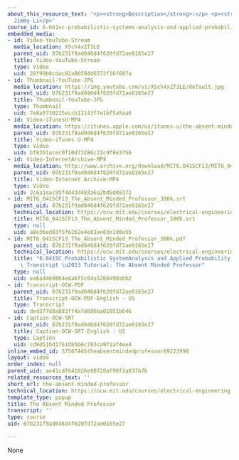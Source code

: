 ```yaml
---
about_this_resource_text: '<p><strong>Description</strong>:</p> <p><strong>Instructor</strong>:
  Jimmy Li</p>'
course_id: 6-041sc-probabilistic-systems-analysis-and-applied-probability-fall-2013
embedded_media:
- id: Video-YouTube-Stream
  media_location: X5ch4xZf3LE
  parent_uid: 07b231f9ad046d4f620fd72ae0165e27
  title: Video-YouTube-Stream
  type: Video
  uid: 28f99b8cdac02a86594d6372f16f687a
- id: Thumbnail-YouTube-JPG
  media_location: https://img.youtube.com/vi/X5ch4xZf3LE/default.jpg
  parent_uid: 07b231f9ad046d4f620fd72ae0165e27
  title: Thumbnail-YouTube-JPG
  type: Thumbnail
  uid: 7e8a5730225eccb12143f7e1bf5a5aa6
- id: Video-iTunesU-MP4
  media_location: https://itunes.apple.com/us/itunes-u/the-absent-minded-professor/id814580809?i=249378355
  parent_uid: 07b231f9ad046d4f620fd72ae0165e27
  title: Video-iTunes U-MP4
  type: Video
  uid: bf8391acec0f10d73286c21c9f8e3756
- id: Video-InternetArchive-MP4
  media_location: http://www.archive.org/download/MIT6.041SCF13/MIT6_041SCF13_The_Absent_Minded_Professor_300k.mp4
  parent_uid: 07b231f9ad046d4f620fd72ae0165e27
  title: Video-Internet Archive-MP4
  type: Video
  uid: 2c6a1eac95f4d43d483a6a2bd5d88372
- id: MIT6_041SCF13_The_Absent_Minded_Professor_300k.srt
  parent_uid: 07b231f9ad046d4f620fd72ae0165e27
  technical_location: https://ocw.mit.edu/courses/electrical-engineering-and-computer-science/6-041sc-probabilistic-systems-analysis-and-applied-probability-fall-2013/resource-index/the-absent-minded-professor/MIT6_041SCF13_The_Absent_Minded_Professor_300k.srt
  title: MIT6_041SCF13_The_Absent_Minded_Professor_300k.srt
  type: null
  uid: a8e36ed83f5f6262e4e83ae83e1d0e5b
- id: MIT6_041SCF13_The_Absent_Minded_Professor_300k.pdf
  parent_uid: 07b231f9ad046d4f620fd72ae0165e27
  technical_location: https://ocw.mit.edu/courses/electrical-engineering-and-computer-science/6-041sc-probabilistic-systems-analysis-and-applied-probability-fall-2013/resource-index/the-absent-minded-professor/MIT6_041SCF13_The_Absent_Minded_Professor_300k.pdf
  title: "6.041SC Probabilistic SystemAnalysis and Applied Probability, Fall 2013\
    \ Transcript \u2013 Tutorial: The Absent Minded Professor"
  type: null
  uid: ea6a4469864eda6f5c04a5266490abb2
- id: Transcript-OCW-PDF
  parent_uid: 07b231f9ad046d4f620fd72ae0165e27
  title: Transcript-OCW-PDF-English - US
  type: Transcript
  uid: ded377d8a883ff4a7d686ba01851b646
- id: Caption-OCW-SRT
  parent_uid: 07b231f9ad046d4f620fd72ae0165e27
  title: Caption-OCW-SRT-English - US
  type: Caption
  uid: cd0d51bd17610b5b6c783ca9f1af4ee4
inline_embed_id: 37507445theabsentmindedprofessor69223998
layout: video
order_index: null
parent_uid: ae41cdf641026e80720af98f3a837b7b
related_resources_text: ''
short_url: the-absent-minded-professor
technical_location: https://ocw.mit.edu/courses/electrical-engineering-and-computer-science/6-041sc-probabilistic-systems-analysis-and-applied-probability-fall-2013/resource-index/the-absent-minded-professor
template_type: popup
title: The Absent Minded Professor
transcript: ''
type: course
uid: 07b231f9ad046d4f620fd72ae0165e27

---
```

None